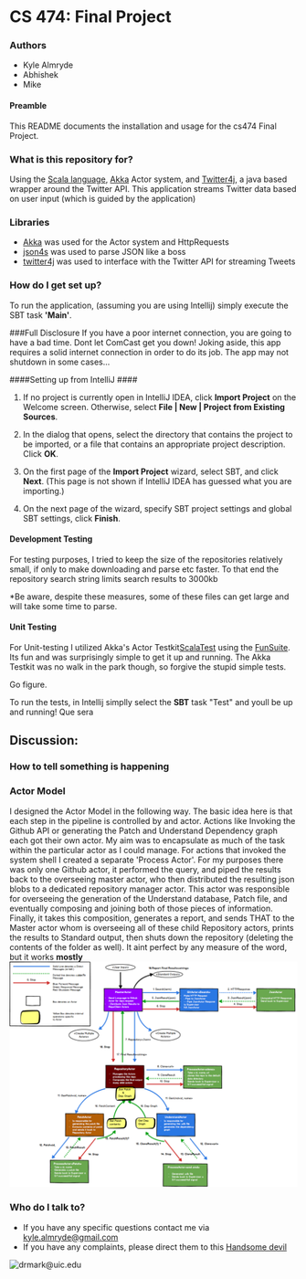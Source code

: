# CS 474: Final Project

### Authors
+ Kyle Almryde
+ Abhishek
+ Mike

#### Preamble

This README documents the installation and usage for the cs474 Final Project.


### What is this repository for? ###

Using the [Scala language](http://www.scala-lang.org/), [Akka](https://akka.io) Actor system, and [Twitter4j](https://github.com/yusuke/twitter4j), a java based wrapper around the Twitter API. This application streams Twitter data based on user input (which is guided by the application)


### Libraries
* [Akka](https://akka.io) was used for the Actor system and HttpRequests
* [json4s](https://github.com/json4s/json4s) was used to parse JSON like a boss
* [twitter4j](https://github.com/yusuke/twitter4j) was used to interface with the Twitter API for streaming Tweets

### How do I get set up?
To run the application, (assuming you are using Intellij) simply execute the SBT task **'Main'**.


###Full Disclosure
If you have a poor internet connection, you are going to have a bad time. Dont let ComCast get you down!
Joking aside, this app requires a solid internet connection in order to do its job. The app may not shutdown in some cases...

####Setting up from IntelliJ ####

1) If no project is currently open in IntelliJ IDEA, click **Import Project** on the Welcome screen. Otherwise, select **File | New | Project from Existing Sources**.

2) In the dialog that opens, select the directory that contains the project to be imported, or a file that contains an appropriate project description. Click **OK**.

3) On the first page of the **Import Project** wizard, select SBT, and click **Next**. (This page is not shown if IntelliJ IDEA has guessed what you are importing.)

4) On the next page of the wizard, specify SBT project settings and global SBT settings, click **Finish**.


#### Development Testing
For testing purposes, I tried to keep the size of the repositories relatively small, if only to make downloading and parse etc faster. To that end the repository search string limits search results to 3000kb

*Be aware, despite these measures, some of these files can get large and will take some time to parse.


#### Unit Testing
For Unit-testing I utilized Akka's Actor Testkit[ScalaTest](http://www.scalatest.orge) using the [FunSuite](http://doc.scalatest.org/3.0.0/#org.scalatest.FunSuite). Its fun and was surprisingly simple to get it up and running. The Akka Testkit was no walk in the park though, so forgive the stupid simple tests.

Go figure.

To run the tests, in Intellij simplly select the **SBT** task "Test" and youll be up and running! Que sera


## Discussion:
### How to tell something is happening

### Actor Model
I designed the Actor Model in the following way. The basic idea here is that each
step in the pipeline is controlled by and actor. Actions like Invoking the Github
API or generating the Patch and Understand Dependency graph each got their own actor.
My aim was to encapsulate as much of the task within the particular actor as I could
manage. For actions that invoked the system shell I created a separate 'Process Actor'.
For my purposes there was only one Github actor, it performed the query, and piped the results
back to the overseeing master actor, who then distributed the resulting json blobs to a dedicated
repository manager actor. This actor was responsible for overseeing the generation of the Understand database,
Patch file, and eventually composing and joining both of those pieces of information. Finally, it takes this
composition, generates a report, and sends THAT to the Master actor whom is overseeing all of these child
Repository actors, prints the results to Standard output, then shuts down the repository (deleting the contents of
the folder as well). It aint perfect by any measure of the word, but it works **mostly**
![Actor Model](docs/Almryde_ActorModel.png)


### Who do I talk to? ###

* If you have any specific questions contact me via [kyle.almryde@gmail.com](mailto:kyle.almryde@gmail.com)
* If you have any complaints, please direct them to this [Handsome devil](mailto:drmark@uic.edu)

![drmark@uic.edu](https://www.cs.uic.edu/~drmark/index_htm_files/3017.jpg)




